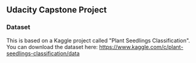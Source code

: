 ## Udacity Capstone Project

### Dataset
This is based on a Kaggle project called "Plant Seedlings Classification".
You can download the dataset here: 
https://www.kaggle.com/c/plant-seedlings-classification/data
